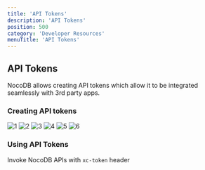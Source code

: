 ```yaml
---
title: 'API Tokens'
description: 'API Tokens'
position: 500
category: 'Developer Resources'
menuTitle: 'API Tokens'
---
```



## API Tokens
NocoDB allows creating API tokens which allow it to be integrated seamlessly with 3rd party apps. 

### Creating API tokens
![1](https://user-images.githubusercontent.com/5435402/133734223-49bb1567-6cd2-43e5-bdda-aaccda741070.png)
![2](https://user-images.githubusercontent.com/5435402/133734234-5ca542b1-5843-46f7-b97b-9e686c6bf7ac.png)
![3](https://user-images.githubusercontent.com/5435402/133734238-33d5bdd0-5c97-4dbe-8e49-744193c3ac20.png)
![4](https://user-images.githubusercontent.com/5435402/133734239-7b530235-3352-497b-b23c-3a701290a569.png)
![5](https://user-images.githubusercontent.com/5435402/133734241-0f25bbd0-ab92-430a-9987-cc745d5b1b47.png)
![6](https://user-images.githubusercontent.com/5435402/133734243-6dc8527e-573d-45e2-8cd8-13a8beea0dfa.png)


### Using API Tokens
Invoke NocoDB APIs with ```xc-token``` header
